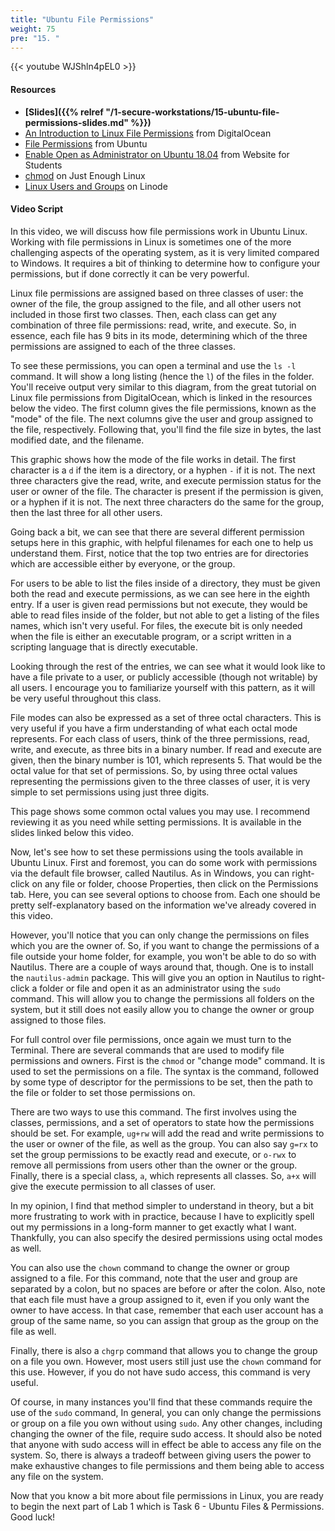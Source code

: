 ```yaml
---
title: "Ubuntu File Permissions"
weight: 75
pre: "15. "
---
```


{{< youtube WJShln4pEL0 >}}

#### Resources

* **[Slides]({{% relref "/1-secure-workstations/15-ubuntu-file-permissions-slides.md"  %}})**
* [An Introduction to Linux File Permissions](https://www.digitalocean.com/community/tutorials/an-introduction-to-linux-permissions) from DigitalOcean
* [File Permissions](https://help.ubuntu.com/community/FilePermissions) from Ubuntu
* [Enable Open as Administrator on Ubuntu 18.04](https://websiteforstudents.com/enable-open-as-administrator-on-ubuntu-16-04-17-10-18-04/) from Website for Students
* [chmod](https://leanpub.com/jelinux/read#chmod) on Just Enough Linux
* [Linux Users and Groups](https://www.linode.com/docs/tools-reference/linux-users-and-groups/) on Linode

#### Video Script

In this video, we will discuss how file permissions work in Ubuntu Linux. Working with file permissions in Linux is sometimes one of the more challenging aspects of the operating system, as it is very limited compared to Windows. It requires a bit of thinking to determine how to configure your permissions, but if done correctly it can be very powerful.

Linux file permissions are assigned based on three classes of user: the owner of the file, the group assigned to the file, and all other users not included in those first two classes. Then, each class can get any combination of three file permissions: read, write, and execute. So, in essence, each file has 9 bits in its mode, determining which of the three permissions are assigned to each of the three classes.

To see these permissions, you can open a terminal and use the `ls -l` command. It will show a long listing (hence the `l`) of the files in the folder. You'll receive output very similar to this diagram, from the great tutorial on Linux file permissions from DigitalOcean, which is linked in the resources below the video. The first column gives the file permissions, known as the "mode" of the file. The next columns give the user and group assigned to the file, respectively. Following that, you'll find the file size in bytes, the last modified date, and the filename.

This graphic shows how the mode of the file works in detail. The first character is a `d` if the item is a directory, or a hyphen `-` if it is not. The next three characters give the read, write, and execute permission status for the user or owner of the file. The character is present if the permission is given, or a hyphen if it is not. The next three characters do the same for the group, then the last three for all other users.

Going back a bit, we can see that there are several different permission setups here in this graphic, with helpful filenames for each one to help us understand them. First, notice that the top two entries are for directories which are accessible either by everyone, or the group.

For users to be able to list the files inside of a directory, they must be given both the read and execute permissions, as we can see here in the eighth entry. If a user is given read permissions but not execute, they would be able to read files inside of the folder, but not able to get a listing of the files names, which isn't very useful. For files, the execute bit is only needed when the file is either an executable program, or a script written in a scripting language that is directly executable.

Looking through the rest of the entries, we can see what it would look like to have a file private to a user, or publicly accessible (though not writable) by all users. I encourage you to familiarize yourself with this pattern, as it will be very useful throughout this class.

File modes can also be expressed as a set of three octal characters. This is very useful if you have a firm understanding of what each octal mode represents. For each class of users, think of the three permissions, read, write, and execute, as three bits in a binary number. If read and execute are given, then the binary number is 101, which represents 5. That would be the octal value for that set of permissions. So, by using three octal values representing the permissions given to the three classes of user, it is very simple to set permissions using just three digits.

This page shows some common octal values you may use. I recommend reviewing it as you need while setting permissions. It is available in the slides linked below this video.

Now, let's see how to set these permissions using the tools available in Ubuntu Linux. First and foremost, you can do some work with permissions via the default file browser, called Nautilus. As in Windows, you can right-click on any file or folder, choose Properties, then click on the Permissions tab. Here, you can see several options to choose from. Each one should be pretty self-explanatory based on the information we've already covered in this video.

However, you'll notice that you can only change the permissions on files which you are the owner of. So, if you want to change the permissions of a file outside your home folder, for example, you won't be able to do so with Nautilus. There are a couple of ways around that, though. One is to install the `nautilus-admin` package. This will give you an option in Nautilus to right-click a folder or file and open it as an administrator using the `sudo` command. This will allow you to change the permissions all folders on the system, but it still does not easily allow you to change the owner or group assigned to those files.

For full control over file permissions, once again we must turn to the Terminal. There are several commands that are used to modify file permissions and owners. First is the `chmod` or "change mode" command. It is used to set the permissions on a file. The syntax is the command, followed by some type of descriptor for the permissions to be set, then the path to the file or folder to set those permissions on.

There are two ways to use this command. The first involves using the classes, permissions, and a set of operators to state how the permissions should be set. For example, `ug+rw` will add the read and write permissions to the user or owner of the file, as well as the group. You can also say `g=rx` to set the group permissions to be exactly read and execute, or `o-rwx` to remove all permissions from users other than the owner or the group. Finally, there is a special class, `a`, which represents all classes. So, `a+x` will give the execute permission to all classes of user.

In my opinion, I find that method simpler to understand in theory, but a bit more frustrating to work with in practice, because I have to explicitly spell out my permissions in a long-form manner to get exactly what I want. Thankfully, you can also specify the desired permissions using octal modes as well.

You can also use the `chown` command to change the owner or group assigned to a file. For this command, note that the user and group are separated by a colon, but no spaces are before or after the colon. Also, note that each file must have a group assigned to it, even if you only want the owner to have access. In that case, remember that each user account has a group of the same name, so you can assign that group as the group on the file as well.

Finally, there is also a `chgrp` command that allows you to change the group on a file you own. However, most users still just use the `chown` command for this use. However, if you do not have sudo access, this command is very useful.

Of course, in many instances you'll find that these commands require the use of the `sudo` command, In general, you can only change the permissions or group on a file you own without using `sudo`. Any other changes, including changing the owner of the file, require sudo access. It should also be noted that anyone with sudo access will in effect be able to access any file on the system. So, there is always a tradeoff between giving users the power to make exhaustive changes to file permissions and them being able to access any file on the system.

Now that you know a bit more about file permissions in Linux, you are ready to begin the next part of Lab 1 which is Task 6 - Ubuntu Files & Permissions. Good luck!

